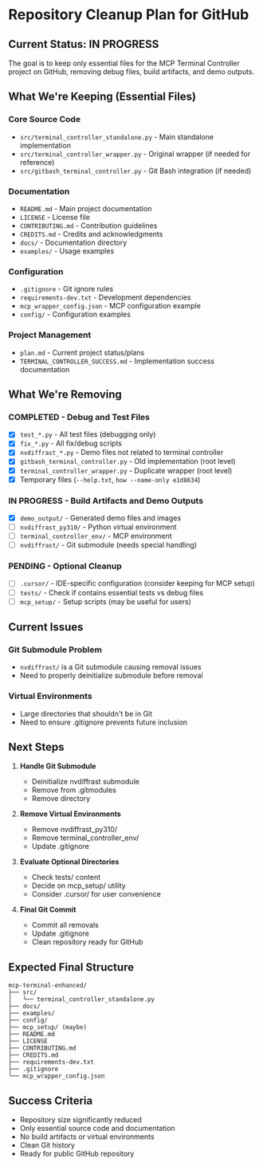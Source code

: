 # Repository Cleanup Plan for GitHub

## Current Status: IN PROGRESS

The goal is to keep only essential files for the MCP Terminal Controller project on GitHub, removing debug files, build artifacts, and demo outputs.

## What We're Keeping (Essential Files)

### Core Source Code
- `src/terminal_controller_standalone.py` - Main standalone implementation
- `src/terminal_controller_wrapper.py` - Original wrapper (if needed for reference)
- `src/gitbash_terminal_controller.py` - Git Bash integration (if needed)

### Documentation
- `README.md` - Main project documentation
- `LICENSE` - License file
- `CONTRIBUTING.md` - Contribution guidelines
- `CREDITS.md` - Credits and acknowledgments
- `docs/` - Documentation directory
- `examples/` - Usage examples

### Configuration
- `.gitignore` - Git ignore rules
- `requirements-dev.txt` - Development dependencies
- `mcp_wrapper_config.json` - MCP configuration example
- `config/` - Configuration examples

### Project Management
- `plan.md` - Current project status/plans
- `TERMINAL_CONTROLLER_SUCCESS.md` - Implementation success documentation

## What We're Removing

### COMPLETED - Debug and Test Files
- [x] `test_*.py` - All test files (debugging only)
- [x] `fix_*.py` - All fix/debug scripts
- [x] `nvdiffrast_*.py` - Demo files not related to terminal controller
- [x] `gitbash_terminal_controller.py` - Old implementation (root level)
- [x] `terminal_controller_wrapper.py` - Duplicate wrapper (root level)
- [x] Temporary files (`--help.txt`, `how --name-only e1d8634`)

### IN PROGRESS - Build Artifacts and Demo Outputs
- [x] `demo_output/` - Generated demo files and images
- [ ] `nvdiffrast_py310/` - Python virtual environment
- [ ] `terminal_controller_env/` - MCP environment  
- [ ] `nvdiffrast/` - Git submodule (needs special handling)

### PENDING - Optional Cleanup
- [ ] `.cursor/` - IDE-specific configuration (consider keeping for MCP setup)
- [ ] `tests/` - Check if contains essential tests vs debug files
- [ ] `mcp_setup/` - Setup scripts (may be useful for users)

## Current Issues

### Git Submodule Problem
- `nvdiffrast/` is a Git submodule causing removal issues
- Need to properly deinitialize submodule before removal

### Virtual Environments
- Large directories that shouldn't be in Git
- Need to ensure .gitignore prevents future inclusion

## Next Steps

1. **Handle Git Submodule**
   - Deinitialize nvdiffrast submodule
   - Remove from .gitmodules
   - Remove directory

2. **Remove Virtual Environments**
   - Remove nvdiffrast_py310/ 
   - Remove terminal_controller_env/
   - Update .gitignore

3. **Evaluate Optional Directories**
   - Check tests/ content
   - Decide on mcp_setup/ utility
   - Consider .cursor/ for user convenience

4. **Final Git Commit**
   - Commit all removals
   - Update .gitignore
   - Clean repository ready for GitHub

## Expected Final Structure
```
mcp-terminal-enhanced/
├── src/
│   └── terminal_controller_standalone.py
├── docs/
├── examples/
├── config/
├── mcp_setup/ (maybe)
├── README.md
├── LICENSE
├── CONTRIBUTING.md
├── CREDITS.md
├── requirements-dev.txt
├── .gitignore
└── mcp_wrapper_config.json
```

## Success Criteria
- Repository size significantly reduced
- Only essential source code and documentation
- No build artifacts or virtual environments
- Clean Git history
- Ready for public GitHub repository